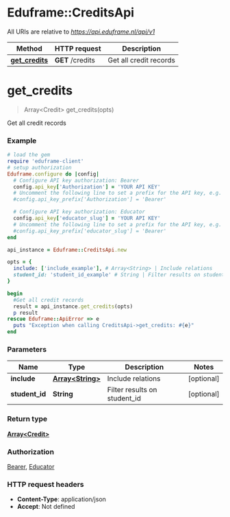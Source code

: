 # Eduframe::CreditsApi

All URIs are relative to *https://api.eduframe.nl/api/v1*

Method | HTTP request | Description
------------- | ------------- | -------------
[**get_credits**](CreditsApi.md#get_credits) | **GET** /credits | Get all credit records


# **get_credits**
> Array&lt;Credit&gt; get_credits(opts)

Get all credit records



### Example
```ruby
# load the gem
require 'eduframe-client'
# setup authorization
Eduframe.configure do |config|
  # Configure API key authorization: Bearer
  config.api_key['Authorization'] = 'YOUR API KEY'
  # Uncomment the following line to set a prefix for the API key, e.g. 'Bearer' (defaults to nil)
  #config.api_key_prefix['Authorization'] = 'Bearer'

  # Configure API key authorization: Educator
  config.api_key['educator_slug'] = 'YOUR API KEY'
  # Uncomment the following line to set a prefix for the API key, e.g. 'Bearer' (defaults to nil)
  #config.api_key_prefix['educator_slug'] = 'Bearer'
end

api_instance = Eduframe::CreditsApi.new

opts = { 
  include: ['include_example'], # Array<String> | Include relations
  student_id: 'student_id_example' # String | Filter results on student_id
}

begin
  #Get all credit records
  result = api_instance.get_credits(opts)
  p result
rescue Eduframe::ApiError => e
  puts "Exception when calling CreditsApi->get_credits: #{e}"
end
```

### Parameters

Name | Type | Description  | Notes
------------- | ------------- | ------------- | -------------
 **include** | [**Array&lt;String&gt;**](String.md)| Include relations | [optional] 
 **student_id** | **String**| Filter results on student_id | [optional] 

### Return type

[**Array&lt;Credit&gt;**](Credit.md)

### Authorization

[Bearer](../README.md#Bearer), [Educator](../README.md#Educator)

### HTTP request headers

 - **Content-Type**: application/json
 - **Accept**: Not defined



